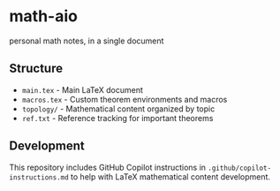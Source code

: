 # math-aio
personal math notes, in a single document

## Structure
- `main.tex` - Main LaTeX document
- `macros.tex` - Custom theorem environments and macros
- `topology/` - Mathematical content organized by topic
- `ref.txt` - Reference tracking for important theorems

## Development
This repository includes GitHub Copilot instructions in `.github/copilot-instructions.md` to help with LaTeX mathematical content development.
